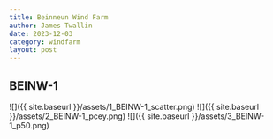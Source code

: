 ```yaml
---
title: Beinneun Wind Farm
author: James Twallin
date: 2023-12-03
category: windfarm
layout: post
---
```

## BEINW-1
![]({{ site.baseurl }}/assets/1_BEINW-1_scatter.png)
![]({{ site.baseurl }}/assets/2_BEINW-1_pcey.png)
![]({{ site.baseurl }}/assets/3_BEINW-1_p50.png)
